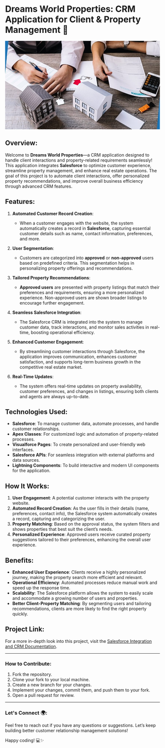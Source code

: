 # Dreams World Properties: CRM Application for Client & Property Management 🏡

![CRM Banner](https://github.com/AkashRouth001/Personalized-Property-Solutions-CRM-Application/blob/6b49aa8cb88996fce737c68b799f02dd0598e0da/crm.jpg)

## Overview:
Welcome to **Dreams World Properties**—a CRM application designed to handle client interactions and property-related requirements seamlessly! This application integrates **Salesforce** to optimize customer experience, streamline property management, and enhance real estate operations. The goal of this project is to automate client interactions, offer personalized property recommendations, and improve overall business efficiency through advanced CRM features.

## **Features:**
1. **Automated Customer Record Creation**:
   - When a customer engages with the website, the system automatically creates a record in **Salesforce**, capturing essential customer details such as name, contact information, preferences, and more.

2. **User Segmentation**:
   - Customers are categorized into **approved** or **non-approved** users based on predefined criteria. This segmentation helps in personalizing property offerings and recommendations.

3. **Tailored Property Recommendations**:
   - **Approved users** are presented with property listings that match their preferences and requirements, ensuring a more personalized experience. Non-approved users are shown broader listings to encourage further engagement.

4. **Seamless Salesforce Integration**:
   - The Salesforce CRM is integrated into the system to manage customer data, track interactions, and monitor sales activities in real-time, boosting operational efficiency.

5. **Enhanced Customer Engagement**:
   - By streamlining customer interactions through Salesforce, the application improves communication, enhances customer satisfaction, and supports long-term business growth in the competitive real estate market.

6. **Real-Time Updates**:
   - The system offers real-time updates on property availability, customer preferences, and changes in listings, ensuring both clients and agents are always up-to-date.

## **Technologies Used:**
- **Salesforce**: To manage customer data, automate processes, and handle customer relationships.
- **Apex Classes**: For customized logic and automation of property-related processes.
- **Visualforce Pages**: To create personalized and user-friendly web interfaces.
- **Salesforce APIs**: For seamless integration with external platforms and data sources.
- **Lightning Components**: To build interactive and modern UI components for the application.

## **How It Works**:
1. **User Engagement**: A potential customer interacts with the property website.
2. **Automated Record Creation**: As the user fills in their details (name, preferences, contact info), the Salesforce system automatically creates a record, capturing and categorizing the user.
3. **Property Matching**: Based on the approval status, the system filters and shows properties that best suit the client’s needs.
4. **Personalized Experience**: Approved users receive curated property suggestions tailored to their preferences, enhancing the overall user experience.

## **Benefits**:
- **Enhanced User Experience**: Clients receive a highly personalized journey, making the property search more efficient and relevant.
- **Operational Efficiency**: Automated processes reduce manual work and speed up the response time.
- **Scalability**: The Salesforce platform allows the system to easily scale and accommodate a growing number of users and properties.
- **Better Client-Property Matching**: By segmenting users and tailoring recommendations, clients are more likely to find the right property quickly.

## **Project Link**:
For a more in-depth look into this project, visit the [Salesforce Integration and CRM Documentation](https://github.com/AkashRouth001/Personalized-Property-Solutions-CRM-Application).

---

### **How to Contribute**:
1. Fork the repository.
2. Clone your fork to your local machine.
3. Create a new branch for your changes.
4. Implement your changes, commit them, and push them to your fork.
5. Open a pull request for review.

---

### **Let's Connect** 🌍:
Feel free to reach out if you have any questions or suggestions. Let’s keep building better customer relationship management solutions!

Happy coding! 💻✨

